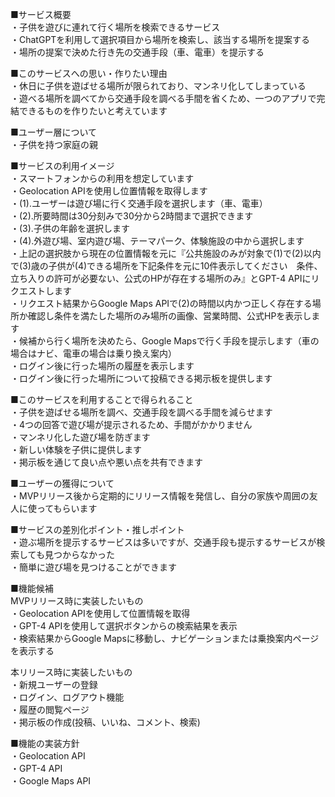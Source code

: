 ■サービス概要  
・子供を遊びに連れて行く場所を検索できるサービス  
・ChatGPTを利用して選択項目から場所を検索し、該当する場所を提案する  
・場所の提案で決めた行き先の交通手段（車、電車）を提示する  

■このサービスへの思い・作りたい理由  
・休日に子供を遊ばせる場所が限られており、マンネリ化してしまっている  
・遊べる場所を調べてから交通手段を調べる手間を省くため、一つのアプリで完結できるものを作りたいと考えています  

■ユーザー層について  
・子供を持つ家庭の親  

■サービスの利用イメージ  
・スマートフォンからの利用を想定しています  
・Geolocation APIを使用し位置情報を取得します  
・(1).ユーザーは遊び場に行く交通手段を選択します（車、電車）  
・(2).所要時間は30分刻みで30分から2時間まで選択できます  
・(3).子供の年齢を選択します  
・(4).外遊び場、室内遊び場、テーマパーク、体験施設の中から選択します  
・上記の選択肢から現在の位置情報を元に『公共施設のみが対象で(1)で(2)以内で(3)歳の子供が(4)できる場所を下記条件を元に10件表示してください　条件、立ち入りの許可が必要ない、公式のHPが存在する場所のみ』とGPT-4 APIにリクエストします  
・リクエスト結果からGoogle Maps APIで(2)の時間以内かつ正しく存在する場所か確認し条件を満たした場所のみ場所の画像、営業時間、公式HPを表示します  
・候補から行く場所を決めたら、Google Mapsで行く手段を提示します（車の場合はナビ、電車の場合は乗り換え案内）  
・ログイン後に行った場所の履歴を表示します  
・ログイン後に行った場所について投稿できる掲示板を提供します  

■このサービスを利用することで得られること  
・子供を遊ばせる場所を調べ、交通手段を調べる手間を減らせます  
・4つの回答で遊び場が提示されるため、手間がかかりません  
・マンネリ化した遊び場を防ぎます  
・新しい体験を子供に提供します  
・掲示板を通じて良い点や悪い点を共有できます  

■ユーザーの獲得について  
・MVPリリース後から定期的にリリース情報を発信し、自分の家族や周囲の友人に使ってもらいます  

■サービスの差別化ポイント・推しポイント  
・遊ぶ場所を提示するサービスは多いですが、交通手段も提示するサービスが検索しても見つからなかった  
・簡単に遊び場を見つけることができます  

■機能候補  
MVPリリース時に実装したいもの  
・Geolocation APIを使用して位置情報を取得  
・GPT-4 APIを使用して選択ボタンからの検索結果を表示  
・検索結果からGoogle Mapsに移動し、ナビゲーションまたは乗換案内ページを表示する  

本リリース時に実装したいもの  
・新規ユーザーの登録  
・ログイン、ログアウト機能  
・履歴の閲覧ページ  
・掲示板の作成(投稿、いいね、コメント、検索)  

■機能の実装方針  
・Geolocation API  
・GPT-4 API  
・Google Maps API    
